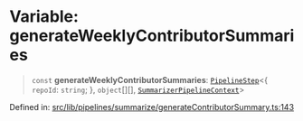 # Variable: generateWeeklyContributorSummaries

> `const` **generateWeeklyContributorSummaries**: [`PipelineStep`](../../../types/type-aliases/PipelineStep.md)\<\{ `repoId`: `string`; \}, `object`[][], [`SummarizerPipelineContext`](../../context/interfaces/SummarizerPipelineContext.md)\>

Defined in: [src/lib/pipelines/summarize/generateContributorSummary.ts:143](https://github.com/elizaOS/elizaos.github.io/blob/4810f50019028b92f4f2a0ac31323fd787c7f288/src/lib/pipelines/summarize/generateContributorSummary.ts#L143)
